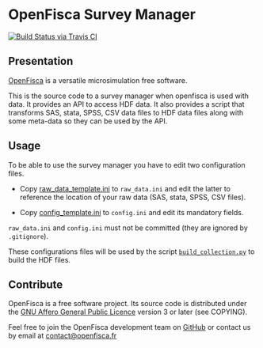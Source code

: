 # OpenFisca Survey Manager

[![Build Status via Travis CI](https://travis-ci.org/openfisca/openfisca-survey-manager.svg?branch=travis)](https://travis-ci.org/openfisca/openfisca-survey-manager)

## Presentation

[OpenFisca](http://www.openfisca.fr/) is a versatile microsimulation free software.

This is the source code to a survey manager when openfisca is used with data.
It provides an API to access HDF data.
It also provides a script that transforms SAS, stata, SPSS, CSV data files to HDF data files along with some meta-data so they can be used by the API.

## Usage

To be able to use the survey manager you have to edit two configuration files.

- Copy [raw_data_template.ini](raw_data_template.ini) to `raw_data.ini` and edit the latter to reference
    the location of your raw data (SAS, stata, SPSS, CSV files).

- Copy [config_template.ini](config_template.ini) to `config.ini` and edit its mandatory fields.

`raw_data.ini` and `config.ini` must not be committed (they are ignored by `.gitignore`).

These configurations files will be used by the script [`build_collection.py`](openfisca_survey_manager/scripts/build_collection.py) to build the
HDF files.

## Contribute

OpenFisca is a free software project.
Its source code is distributed under the [GNU Affero General Public Licence](http://www.gnu.org/licenses/agpl.html)
version 3 or later (see COPYING).

Feel free to join the OpenFisca development team on [GitHub](https://github.com/openfisca) or contact us by email at
contact@openfisca.fr
